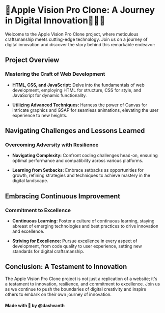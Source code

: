 # 🍎Apple Vision Pro Clone: A Journey in Digital Innovation🧑🏻‍💻

Welcome to the Apple Vision Pro Clone project, where meticulous craftsmanship meets cutting-edge technology. Join us on a journey of digital innovation and discover the story behind this remarkable endeavor:

## Project Overview

### Mastering the Craft of Web Development

- **HTML, CSS, and JavaScript:** Delve into the fundamentals of web development, employing HTML for structure, CSS for style, and JavaScript for dynamic functionality.

- **Utilizing Advanced Techniques:** Harness the power of Canvas for intricate graphics and GSAP for seamless animations, elevating the user experience to new heights.

## Navigating Challenges and Lessons Learned

### Overcoming Adversity with Resilience

- **Navigating Complexity:** Confront coding challenges head-on, ensuring optimal performance and compatibility across various platforms.

- **Learning from Setbacks:** Embrace setbacks as opportunities for growth, refining strategies and techniques to achieve mastery in the digital landscape.

## Embracing Continuous Improvement

### Commitment to Excellence

- **Continuous Learning:** Foster a culture of continuous learning, staying abreast of emerging technologies and best practices to drive innovation and excellence.

- **Striving for Excellence:** Pursue excellence in every aspect of development, from code quality to user experience, setting new standards for digital craftsmanship.

## Conclusion: A Testament to Innovation

The Apple Vision Pro Clone project is not just a replication of a website; it's a testament to innovation, resilience, and commitment to excellence. Join us as we continue to push the boundaries of digital creativity and inspire others to embark on their own journey of innovation.

#### Made with 🤍 by @dashvanth
